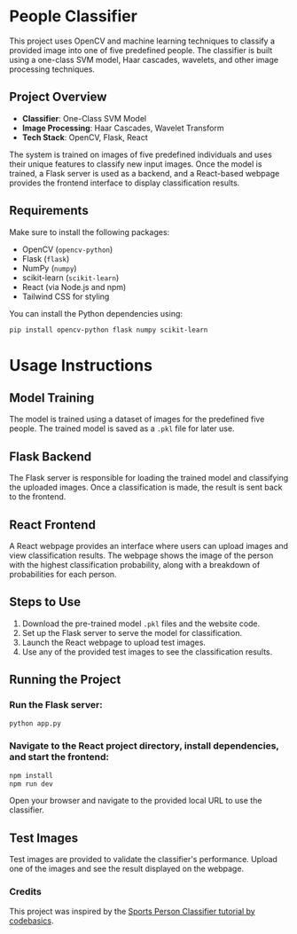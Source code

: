 # People Classifier

This project uses OpenCV and machine learning techniques to classify a provided image into one of five predefined people. The classifier is built using a one-class SVM model, Haar cascades, wavelets, and other image processing techniques.

## Project Overview

- **Classifier**: One-Class SVM Model
- **Image Processing**: Haar Cascades, Wavelet Transform
- **Tech Stack**: OpenCV, Flask, React

The system is trained on images of five predefined individuals and uses their unique features to classify new input images. Once the model is trained, a Flask server is used as a backend, and a React-based webpage provides the frontend interface to display classification results.

## Requirements

Make sure to install the following packages:

- OpenCV (`opencv-python`)
- Flask (`flask`)
- NumPy (`numpy`)
- scikit-learn (`scikit-learn`)
- React (via Node.js and npm)
- Tailwind CSS for styling

You can install the Python dependencies using:
```bash
pip install opencv-python flask numpy scikit-learn
```
# Usage Instructions

## Model Training
The model is trained using a dataset of images for the predefined five people. The trained model is saved as a `.pkl` file for later use.

## Flask Backend
The Flask server is responsible for loading the trained model and classifying the uploaded images. Once a classification is made, the result is sent back to the frontend.

## React Frontend
A React webpage provides an interface where users can upload images and view classification results. The webpage shows the image of the person with the highest classification probability, along with a breakdown of probabilities for each person.

## Steps to Use
1. Download the pre-trained model `.pkl` files and the website code.
2. Set up the Flask server to serve the model for classification.
3. Launch the React webpage to upload test images.
4. Use any of the provided test images to see the classification results.

## Running the Project

### Run the Flask server:

```bash
python app.py
```
### Navigate to the React project directory, install dependencies, and start the frontend:

```bash
npm install
npm run dev
```
Open your browser and navigate to the provided local URL to use the classifier.

## Test Images
Test images are provided to validate the classifier's performance. Upload one of the images and see the result displayed on the webpage.

### Credits
This project was inspired by the [Sports Person Classifier tutorial by codebasics](https://github.com/codebasics/py/tree/master/DataScience/CelebrityFaceRecognition).


